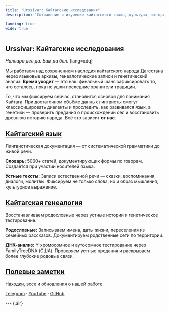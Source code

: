 ```yaml
---
title: "Urssivar: Кайтагские исследования"
description: "Сохранение и изучение кайтагского языка, культуры, истории и народа."

landing: true
wide: true
---
```


<script setup lang="ts">
import Stamp from "@/components/Stamp.vue";
import VillageMap from "@/components/VillageMap.vue";
import PostCard from "@/components/PostCard.vue";
import { data as notes } from './notes/notes.data';
</script>

<article>

# Urssivar: Кайтагские исследования

_Наллара дел да. Ьам ра бел._ {lang=xdq}

Мы работаем над сохранением наследия кайтагского народа Дагестана через языковые архивы, генеалогические записи и генетический анализ. **Время уходит** — это наш финальный шанс зафиксировать то, что осталось, пока не ушли последние хранители традиции.

</article>

<VillageMap />

<article>

То, что мы фиксируем сейчас, становится основой для понимания Кайтага. При достаточном объёме данных лингвисты смогут классифицировать диалекты и проследить, как развивался язык, а генетики — проверить предания о происхождении сёл и восстановить древнюю историю народа. Всё это зависит **от нас**.

## [Кайтагский язык](./language/)

Лингвистическая документация — от систематической грамматики до живой речи.

**Словарь:** 5000+ статей, документирующих формы по говорам. Создаётся при участии носителей языка.

**Устные тексты:** Записи естественной речи — сказки, воспоминания, диалоги, молитвы. Фиксируем не только слова, но и образ мышления, культурное выражение.

## [Кайтагская генеалогия](./genealogy/)

Восстанавливаем родословные через устные истории и генетическое тестирование.

**Родословные:** Записываем имена, даты жизни, переселения из семейных рассказов. Документируем родственные сети по территории.

**ДНК-анализ:** Y-хромосомное и аутосомное тестирование через FamilyTreeDNA (США). Проверяем устные предания и раскрываем более глубокие родовые связи.

</article>

<Stamp />

<article>

## [Полевые заметки](./notes/)

Находки, эссе и обновления о нашей работе.

[Telegram](https://t.me/urssivar) · [YouTube](https://youtube.com/@urssivar) ·
[GitHub](https://github.com/urssivar)

--- {.air}

<PostCard v-for="n in notes.slice(0, 3)" :key="n.url" :page="n"/>

</article>
